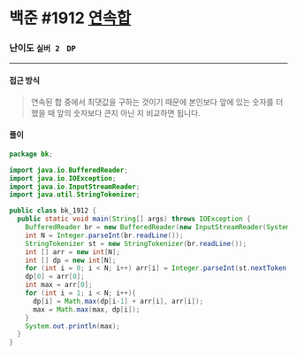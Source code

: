 # 백준 #1912 [연속합](https://www.acmicpc.net/problem/1912)

### 난이도 `실버 2 `  `DP` 

---

#### 접근 방식

> 연속된 합 중에서 최댓값을 구하는 것이기 때문에 본인보다 앞에 있는 숫자를 더했을 때 앞의 숫자보다 큰지 아닌 지 비교하면 됩니다.

#### 풀이

```java
package bk;

import java.io.BufferedReader;
import java.io.IOException;
import java.io.InputStreamReader;
import java.util.StringTokenizer;

public class bk_1912 {
  public static void main(String[] args) throws IOException {
    BufferedReader br = new BufferedReader(new InputStreamReader(System.in));
    int N = Integer.parseInt(br.readLine());
    StringTokenizer st = new StringTokenizer(br.readLine());
    int [] arr = new int[N];
    int [] dp = new int[N];
    for (int i = 0; i < N; i++) arr[i] = Integer.parseInt(st.nextToken());
    dp[0] = arr[0];
    int max = arr[0];
    for (int i = 1; i < N; i++){
      dp[i] = Math.max(dp[i-1] + arr[i], arr[i]);
      max = Math.max(max, dp[i]);
    }
    System.out.println(max);
  }
}
```

